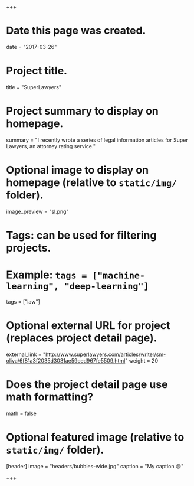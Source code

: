 +++
# Date this page was created.
date = "2017-03-26"

# Project title.
title = "SuperLawyers"

# Project summary to display on homepage.
summary = "I recently wrote a series of legal information articles for Super Lawyers, an attorney rating service."

# Optional image to display on homepage (relative to `static/img/` folder).
image_preview = "sl.png"
# Tags: can be used for filtering projects.
# Example: `tags = ["machine-learning", "deep-learning"]`
tags = ["law"]

# Optional external URL for project (replaces project detail page).
external_link = "http://www.superlawyers.com/articles/writer/sm-oliva/6f81a3f2035d3031ae59ced967fe5509.html"
weight = 20

# Does the project detail page use math formatting?
math = false

# Optional featured image (relative to `static/img/` folder).
[header]
image = "headers/bubbles-wide.jpg"
caption = "My caption :smile:"

+++
